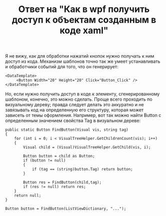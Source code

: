 ﻿---
title: "Ответ на \"Как в wpf получить доступ к объектам созданным в коде xaml\""
se.owner.user_id: 240512
se.owner.display_name: "MSDN.WhiteKnight"
se.owner.link: "https://ru.stackoverflow.com/users/240512/msdn-whiteknight"
se.answer_id: 1033061
se.question_id: 1032955
se.post_type: answer
se.score: 1
se.is_accepted: True
---
<p>Я не вижу, как для обработки нажатий кнопок нужно получать к ним доступ из кода. Механизм шаблонов точно так же умеет устанавливать и обработчики событий для того, что он генерирует:</p>

<pre class="lang-xml prettyprint-override"><code>&lt;DataTemplate&gt;
     &lt;Button Width="20" Height="20" Click="Button_Click" /&gt;
&lt;/DataTemplate&gt;
</code></pre>

<p>Но, если нужно получить доступ в коде к элементу, сгенерированному шаблоном, конечно, это можно сделать. Проще всего проходить по визуальному дереву; правда следует делать это аккуратно и не завязывать код на определенную его структуру, которая может зависеть от темы оформления. Например, вот так можно найти Button с определенным значением свойства Tag в визуальном дереве:</p>

<pre><code>public static Button FindButton(Visual vis, string tag)
{
    for (int i = 0; i &lt; VisualTreeHelper.GetChildrenCount(vis); i++)
    {                
        Visual child = (Visual)VisualTreeHelper.GetChild(vis, i);

        Button button = child as Button;
        if (button != null)
        {
            if (tag == (string)button.Tag) return button; 
        }

        Button res = FindButton(child,tag);
        if (res != null) return res;
    }
    return null;
}

Button button = FindButton(ListViewDictionary, "...");
</code></pre>
